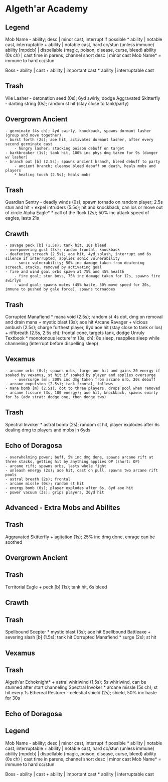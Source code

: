 # Algeth'ar Academy

## Legend
Mob Name
    - ability; desc   | minor cast, interrupt if possible
    * ability         | notable cast, interruptable
    + ability         | notable cast, hard cc/stun (unless immune)
      ability [mpdcb] | dispellable (magic, poison, disease, curse, bleed)
      ability (0s ch) | cast time in parens, channel
    short desc        | minor cast
Mob Name* = immune to hard cc/stun

Boss
    - ability | cast
    + ability | important cast
    * ability | interruptable cast

## Trash
Vile Lasher
    - detonation seed (0s); 6yd swirly, dodge
Aggravated Skitterfly
    - darting string (0s); random st hit (stay close to tank/party)

## Overgrown Ancient
    - germinate (4s ch); 4yd swirly, knockback, spawns dormant lasher (group and move together)
    - burst forth (2s); aoe hit, activates dormant lasher, after every second germinate cast
        - hungry lasher; stacking poison debuff on target
    - barkbreaker (1s); tank hit, 100% inc phys dmg taken for 9s (danger w/ lasher)
    - branch out [b] (2.5s); spawns ancient branch, bleed debuff to party
        - ancient branch; cleanse bleed debuff on death, heals mobs and players
        * healing touch (2.5s); heals mobs

## Trash
Guardian Sentry
    - deadly winds (0s); spawn tornado on random player; 2.5s stun and hit
    + expel intruders (5.5s); hit and knockback, can los or move out of circle
Alpha Eagle*
    * call of the flock (2s); 50% inc attack speed of eagles, lasts 21s

## Crawth
    - savage peck [b] (1.5s); tank hit, 10s bleed
    - overpowering gust (3s); random frontal, knockback
    - deafening screech (2.5s); aoe hit, 4yd splash, interrupt and 6s silence if interrupted, applies sonic vulnerability
        - sonic vulnerability; 50% inc damage taken from deafening screech, stacks, removed by activating goal
    - fire and wind goal orbs spawn at 75% and 45% health
        - fire goal; stun boss, 75% inc damage taken for 12s, spawns fire swirlys
        - wind goal; spawns motes (45% haste, 50% move speed for 20s, immune to pushed by gale force), spawns tornadoes

## Trash
Corrupted Manafiend
    * mana void (2.5s); random st 4s dot, dmg on removal and drain mana
    + mystic blast (3s); aoe hit
Arcane Ravager
    + vicious ambush (2.5s); charge furthest player, 6yd aoe hit (stay close to tank or los)
    + riftbreath (2.5s, 2.5s ch); frontal cone, targets tank, dodge
Unruly Textbook
    * monotonous lecture^m (3s, ch); 8s sleep, reapplies sleep while channeling (interrupt before dispelling sleep)

## Vexamus
    - arcane orbs (0s); spawns orbs, large aoe hit and gains 20 energy if soaked by vexamus, st hit if soaked by player and applies oversurge
        - oversurge [m]; 200% inc dmg taken from arcane orb, 20s debuff
    - arcane expulsion (2.5s); tank frontal, follows
    - mana bomb [m] (2.5s); dot to three players, drops pool when removed
    - arcane fissure (3s, 100 energy); aoe hit, knockback, spawns swirly for 3s (adv strat: dodge one, then dodge two)

## Trash
Spectral Invoker
    * astral bomb (2s); random st hit, player explodes after 6s dealing dmg to players and mobs in 6yds

## Echo of Doragosa
    - overwhelming power; buff, 5% inc dmg done, spawns arcane rift at three stacks, getting hit by anything applies OP (short: OP)
    - arcane rift; spawns orbs, lasts whole fight
    - unleash energy (2s); aoe hit, cast on pull, spawns two arcane rift pools
    - astral breath (2s); frontal
    - arcane missle (0s); random st hit
    - energy bomb (0s); player explodes after 6s, 8yd aoe hit
    - power vacuum (3s); grips players, 20yd hit




## Advanced - Extra Mobs and Abilites

## Trash
Aggravated Skitterfly
    + agitation (1s); 25% inc dmg done, enrage can be soothed

## Overgrown Ancient

## Trash
Territorial Eagle
    + peck [b] (1s); tank hit, 6s bleed

## Crawth

## Trash
Spellbound Scepter
    * mystic blast (3s); aoe hit
Spellbound Battleaxe
    + severing slash [b] (1.5s); tank hit
Corrupted Manafiend
    * surge (2s); st hit

## Vexamus

## Trash
Algeth'ar Echoknight*
    + astral whirlwind (1.5s); 5s whirlwind, can be stunned after start channeling
Spectral Invoker
    * arcane missle (5s ch); st hit every 1s
Ethereal Restorer
    - celestial shield (2s); shield, 50% inc haste for 30s

## Echo of Doragosa










## Legend
Mob Name
    - ability; desc   | minor cast, interrupt if possible
    * ability         | notable cast, interruptable
    + ability         | notable cast, hard cc/stun (unless immune)
      ability [mpdcb] | dispellable (magic, poison, disease, curse, bleed)
      ability (0s ch) | cast time in parens, channel
    short desc        | minor cast
Mob Name* = immune to hard cc/stun

Boss
    - ability | cast
    + ability | important cast
    * ability | interruptable cast
